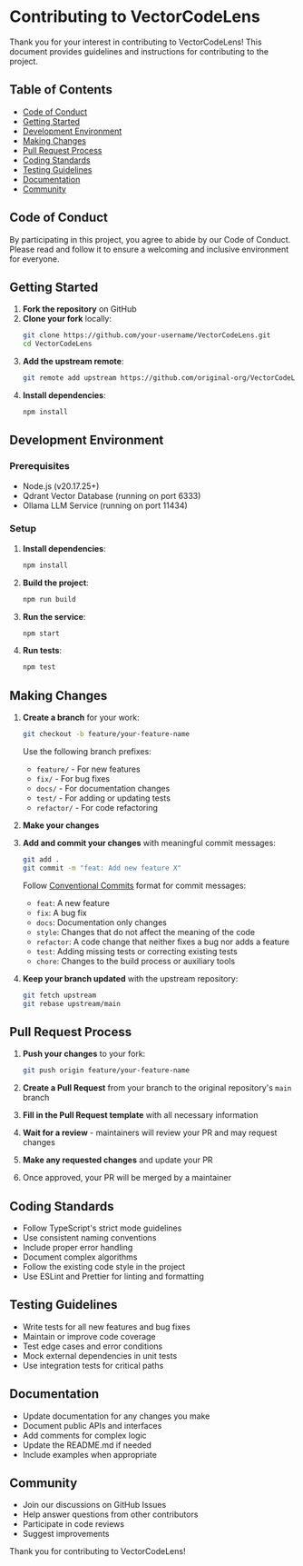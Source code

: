 # Contributing to VectorCodeLens

Thank you for your interest in contributing to VectorCodeLens! This document provides guidelines and instructions for contributing to the project.

## Table of Contents

- [Code of Conduct](#code-of-conduct)
- [Getting Started](#getting-started)
- [Development Environment](#development-environment)
- [Making Changes](#making-changes)
- [Pull Request Process](#pull-request-process)
- [Coding Standards](#coding-standards)
- [Testing Guidelines](#testing-guidelines)
- [Documentation](#documentation)
- [Community](#community)

## Code of Conduct

By participating in this project, you agree to abide by our Code of Conduct. Please read and follow it to ensure a welcoming and inclusive environment for everyone.

## Getting Started

1. **Fork the repository** on GitHub
2. **Clone your fork** locally:
   ```bash
   git clone https://github.com/your-username/VectorCodeLens.git
   cd VectorCodeLens
   ```
3. **Add the upstream remote**:
   ```bash
   git remote add upstream https://github.com/original-org/VectorCodeLens.git
   ```
4. **Install dependencies**:
   ```bash
   npm install
   ```

## Development Environment

### Prerequisites

- Node.js (v20.17.25+)
- Qdrant Vector Database (running on port 6333)
- Ollama LLM Service (running on port 11434)

### Setup

1. **Install dependencies**:
   ```bash
   npm install
   ```

2. **Build the project**:
   ```bash
   npm run build
   ```

3. **Run the service**:
   ```bash
   npm start
   ```

4. **Run tests**:
   ```bash
   npm test
   ```

## Making Changes

1. **Create a branch** for your work:
   ```bash
   git checkout -b feature/your-feature-name
   ```
   
   Use the following branch prefixes:
   - `feature/` - For new features
   - `fix/` - For bug fixes
   - `docs/` - For documentation changes
   - `test/` - For adding or updating tests
   - `refactor/` - For code refactoring

2. **Make your changes**
3. **Add and commit your changes** with meaningful commit messages:
   ```bash
   git add .
   git commit -m "feat: Add new feature X"
   ```
   
   Follow [Conventional Commits](https://www.conventionalcommits.org/) format for commit messages:
   - `feat`: A new feature
   - `fix`: A bug fix
   - `docs`: Documentation only changes
   - `style`: Changes that do not affect the meaning of the code
   - `refactor`: A code change that neither fixes a bug nor adds a feature
   - `test`: Adding missing tests or correcting existing tests
   - `chore`: Changes to the build process or auxiliary tools

4. **Keep your branch updated** with the upstream repository:
   ```bash
   git fetch upstream
   git rebase upstream/main
   ```

## Pull Request Process

1. **Push your changes** to your fork:
   ```bash
   git push origin feature/your-feature-name
   ```

2. **Create a Pull Request** from your branch to the original repository's `main` branch

3. **Fill in the Pull Request template** with all necessary information

4. **Wait for a review** - maintainers will review your PR and may request changes

5. **Make any requested changes** and update your PR

6. Once approved, your PR will be merged by a maintainer

## Coding Standards

- Follow TypeScript's strict mode guidelines
- Use consistent naming conventions
- Include proper error handling
- Document complex algorithms
- Follow the existing code style in the project
- Use ESLint and Prettier for linting and formatting

## Testing Guidelines

- Write tests for all new features and bug fixes
- Maintain or improve code coverage
- Test edge cases and error conditions
- Mock external dependencies in unit tests
- Use integration tests for critical paths

## Documentation

- Update documentation for any changes you make
- Document public APIs and interfaces
- Add comments for complex logic
- Update the README.md if needed
- Include examples when appropriate

## Community

- Join our discussions on GitHub Issues
- Help answer questions from other contributors
- Participate in code reviews
- Suggest improvements

Thank you for contributing to VectorCodeLens!
